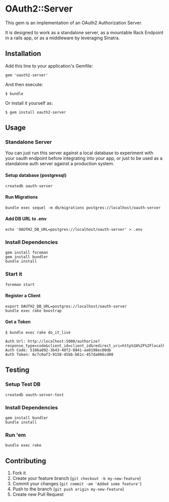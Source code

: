 # OAuth2::Server

This gem is an implementation of an OAuth2 Authorization Server.

It is designed to work as a standalone server, as a mountable Rack
Endpoint in a rails app, or as a middleware by leveraging Sinatra.

## Installation

Add this line to your application's Gemfile:

    gem 'oauth2-server'

And then execute:

    $ bundle

Or install it yourself as:

    $ gem install oauth2-server

## Usage

### Standalone Server

You can just run this server against a local database to experiment with your oauth endpoint
before integrating into your app, or just to be used as a standalone auth server against a 
production system.

#### Setup database (postgresql)

    createdb oauth-server

#### Run Migrations

    bundle exec sequel -m db/migrations postgres://localhost/oauth-server

#### Add DB URL to .env

    echo 'OAUTH2_DB_URL=postgres://localhost/oauth-server' > .env

### Install Dependencies

    gem install foreman
    gem install bundler
    bundle install

### Start it

    foreman start

#### Register a Client

    export OAUTH2_DB_URL=postgres://localhost/oauth-server
    bundle exec rake boostrap


#### Get a Token

    $ bundle exec rake do_it_live 

    Auth Url: http://localhost:5000/authorize?response_type=code&client_id=client_id&redirect_uri=http%3A%2F%2Flocalhost%3A8080%2Foauth%2Fcallback
    Auth Code: 5106a892-3b43-48f2-8841-ae0198ec00db
    Auth Token: 6c7c0af3-9158-45bb-b61c-457da066cd08

## Testing

### Setup Test DB

    createdb oauth-server-test

### Install Dependencies

    gem install bundler
    bundle install

### Run 'em

    bundle exec rake



## Contributing

1. Fork it
2. Create your feature branch (`git checkout -b my-new-feature`)
3. Commit your changes (`git commit -am 'Added some feature'`)
4. Push to the branch (`git push origin my-new-feature`)
5. Create new Pull Request
